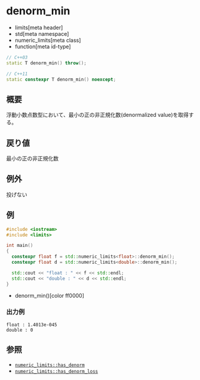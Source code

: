 # denorm_min
* limits[meta header]
* std[meta namespace]
* numeric_limits[meta class]
* function[meta id-type]

```cpp
// C++03
static T denorm_min() throw();

// C++11
static constexpr T denorm_min() noexcept;
```

## 概要
浮動小数点数型において、最小の正の非正規化数(denormalized value)を取得する。


## 戻り値
最小の正の非正規化数


## 例外
投げない


## 例
```cpp example
#include <iostream>
#include <limits>

int main()
{
  constexpr float f = std::numeric_limits<float>::denorm_min();
  constexpr float d = std::numeric_limits<double>::denorm_min();

  std::cout << "float : " << f << std::endl;
  std::cout << "double : " << d << std::endl;
}
```
* denorm_min()[color ff0000]

### 出力例
```
float : 1.4013e-045
double : 0
```

## 参照
* [`numeric_limits::has_denorm`](has_denorm.md)
* [`numeric_limits::has_denorm_loss`](has_denorm_loss.md)

